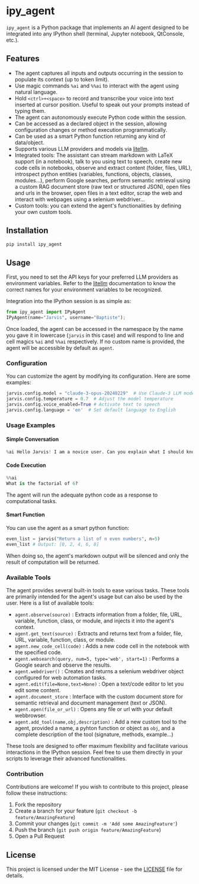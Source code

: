 
# ipy_agent

`ipy_agent` is a Python package that implements an AI agent designed to be integrated into any IPython shell (terminal, Jupyter notebook, QtConsole, etc.).

## Features

- The agent captures all inputs and outputs occurring in the session to populate its context (up to token limit). 
- Use magic commands `%ai` and `%%ai` to interact with the agent using natural language.
- Hold `<ctrl>+<space>` to record and transcribe your voice into text inserted at cursor position. Useful to speak out your prompts instead of typing them. 
- The agent can autonomously execute Python code within the session.
- Can be accessed as a declared object in the session, allowing configuration changes or method execution programmatically.
- Can be used as a smart Python function returning any kind of data/object.
- Supports various LLM providers and models via [litellm](https://www.litellm.ai/).
- Integrated tools: The assistant can stream markdown with LaTeX support (in a notebook), talk to you using text to speech, create new code cells in notebooks, observe and extract content (folder, files, URL), introspect python entities (variables, functions, objects, classes, modules...), perform Google searches, perform semantic retrieval using a custom RAG document store (raw text or structured JSON), open files and urls in the browser, open files in a text editor, scrap the web and interact with webpages using a selenium webdriver...
- Custom tools: you can extend the agent's functionalities by defining your own custom tools.

## Installation

```bash
pip install ipy_agent
```

## Usage

First, you need to set the API keys for your preferred LLM providers as environment variables.
Refer to the [litellm](https://www.litellm.ai/) documentation to know the correct names for your environment variables to be recognized.

Integration into the IPython session is as simple as:

```python
from ipy_agent import IPyAgent
IPyAgent(name="Jarvis", username="Baptiste");
```

Once loaded, the agent can be accessed in the namespace by the name you gave it in lowercase (`jarvis` in this case) and will respond to line and cell magics `%ai` and `%%ai` respectively. If no custom name is provided, the agent will be accessible by default as `agent`.

### Configuration

You can customize the agent by modifying its configuration. Here are some examples:

```python
jarvis.config.model = "claude-3-opus-20240229"  # Use Claude-3 LLM model
jarvis.config.temperature = 0.7  # Adjust the model temperature
jarvis.config.voice_enabled=True # Activate text to speech
jarvis.config.language = 'en'  # Set default language to English
```

### Usage Examples

#### Simple Conversation

```python
%ai Hello Jarvis! I am a novice user. Can you explain what I should know about you?
```

#### Code Execution

```python
%%ai
What is the factorial of 6?
```
The agent will run the adequate python code as a response to computational tasks.

#### Smart Function

You can use the agent as a smart python function:

```python
even_list = jarvis("Return a list of n even numbers", n=5)
even_list # Output: [0, 2, 4, 6, 8]
```

When doing so, the agent's markdown output will be silenced and only the result of computation will be returned.

### Available Tools

The agent provides several built-in tools to ease various tasks. These tools are primarily intended for the agent's usage but can also be used by the user. Here is a list of available tools:

- `agent.observe(source)` : Extracts information from a folder, file, URL, variable, function, class, or module, and injects it into the agent's context.
- `agent.get_text(source)` : Extracts and returns text from a folder, file, URL, variable, function, class, or module.
- `agent.new_code_cell(code)` : Adds a new code cell in the notebook with the specified code.
- `agent.websearch(query, num=5, type='web', start=1)` : Performs a Google search and observe the results.
- `agent.webdriver()` : Creates and returns a selenium webdriver object configured for web automation tasks.
- `agent.edit(file=None,text=None)` : Open a text/code editor to let you edit some content.
- `agent.document_store` : Interface with the custom document store for semantic retrieval and document management (text or JSON).
- `agent.open(file_or_url)` : Opens any file or url with your default webbrowser.
- `agent.add_tool(name,obj,description)` : Add a new custom tool to the agent, provided a name, a pyhton function or object as `obj`, and a complete description of the tool (signature, methods, example...)

These tools are designed to offer maximum flexibility and facilitate various interactions in the IPython session. Feel free to use them directly in your scripts to leverage their advanced functionalities.

### Contribution

Contributions are welcome! If you wish to contribute to this project, please follow these instructions:

1. Fork the repository
2. Create a branch for your feature (`git checkout -b feature/AmazingFeature`)
3. Commit your changes (`git commit -m 'Add some AmazingFeature'`)
4. Push the branch (`git push origin feature/AmazingFeature`)
5. Open a Pull Request

## License

This project is licensed under the MIT License - see the [LICENSE](LICENSE) file for details.
